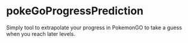 # pokeGoProgressPrediction
Simply tool to extrapolate your progress in PokemonGO to take a guess when you reach later levels.
